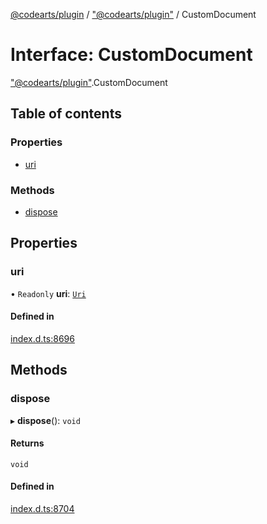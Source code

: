 [@codearts/plugin](../README.md) / ["@codearts/plugin"](../modules/_codearts_plugin_.md) / CustomDocument

# Interface: CustomDocument

["@codearts/plugin"](../modules/_codearts_plugin_.md).CustomDocument

## Table of contents

### Properties

- [uri](codearts_plugin_.CustomDocument.md#uri)

### Methods

- [dispose](codearts_plugin_.CustomDocument.md#dispose)

## Properties

### uri

• `Readonly` **uri**: [`Uri`](../classes/codearts_plugin_.Uri.md)

#### Defined in

[index.d.ts:8696](https://github.com/huaweicloud/cloudide-plugin-api/blob/3b0eee8/index.d.ts#L8696)

## Methods

### dispose

▸ **dispose**(): `void`

#### Returns

`void`

#### Defined in

[index.d.ts:8704](https://github.com/huaweicloud/cloudide-plugin-api/blob/3b0eee8/index.d.ts#L8704)
